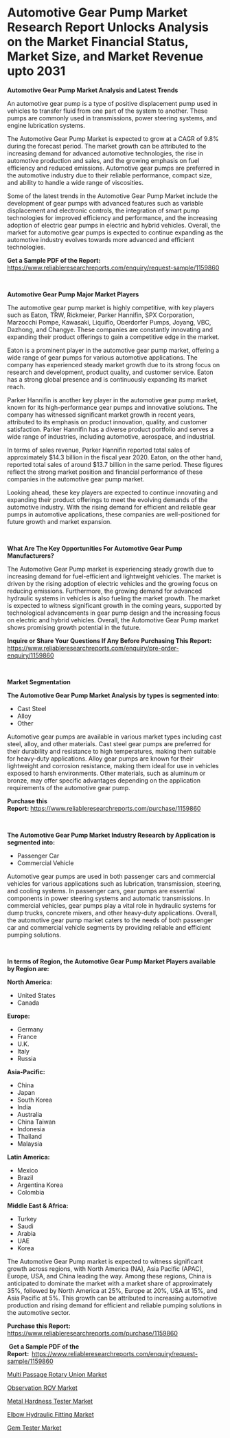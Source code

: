 <p><h1>Automotive Gear Pump Market Research Report Unlocks Analysis on the Market Financial Status, Market Size, and Market Revenue upto 2031</h1></p><p><strong>Automotive Gear Pump Market Analysis and Latest Trends</strong></p>
<p><p>An automotive gear pump is a type of positive displacement pump used in vehicles to transfer fluid from one part of the system to another. These pumps are commonly used in transmissions, power steering systems, and engine lubrication systems.</p><p>The Automotive Gear Pump Market is expected to grow at a CAGR of 9.8% during the forecast period. The market growth can be attributed to the increasing demand for advanced automotive technologies, the rise in automotive production and sales, and the growing emphasis on fuel efficiency and reduced emissions. Automotive gear pumps are preferred in the automotive industry due to their reliable performance, compact size, and ability to handle a wide range of viscosities.</p><p>Some of the latest trends in the Automotive Gear Pump Market include the development of gear pumps with advanced features such as variable displacement and electronic controls, the integration of smart pump technologies for improved efficiency and performance, and the increasing adoption of electric gear pumps in electric and hybrid vehicles. Overall, the market for automotive gear pumps is expected to continue expanding as the automotive industry evolves towards more advanced and efficient technologies.</p></p>
<p><strong>Get a Sample PDF of the Report:&nbsp;</strong> <a href="https://www.reliableresearchreports.com/enquiry/request-sample/1159860">https://www.reliableresearchreports.com/enquiry/request-sample/1159860</a></p>
<p>&nbsp;</p>
<p><strong>Automotive Gear Pump Major Market Players</strong></p>
<p><p>The automotive gear pump market is highly competitive, with key players such as Eaton, TRW, Rickmeier, Parker Hannifin, SPX Corporation, Marzocchi Pompe, Kawasaki, Liquiflo, Oberdorfer Pumps, Joyang, VBC, Dazhong, and Changye. These companies are constantly innovating and expanding their product offerings to gain a competitive edge in the market.</p><p>Eaton is a prominent player in the automotive gear pump market, offering a wide range of gear pumps for various automotive applications. The company has experienced steady market growth due to its strong focus on research and development, product quality, and customer service. Eaton has a strong global presence and is continuously expanding its market reach.</p><p>Parker Hannifin is another key player in the automotive gear pump market, known for its high-performance gear pumps and innovative solutions. The company has witnessed significant market growth in recent years, attributed to its emphasis on product innovation, quality, and customer satisfaction. Parker Hannifin has a diverse product portfolio and serves a wide range of industries, including automotive, aerospace, and industrial.</p><p>In terms of sales revenue, Parker Hannifin reported total sales of approximately $14.3 billion in the fiscal year 2020. Eaton, on the other hand, reported total sales of around $13.7 billion in the same period. These figures reflect the strong market position and financial performance of these companies in the automotive gear pump market.</p><p>Looking ahead, these key players are expected to continue innovating and expanding their product offerings to meet the evolving demands of the automotive industry. With the rising demand for efficient and reliable gear pumps in automotive applications, these companies are well-positioned for future growth and market expansion.</p></p>
<p>&nbsp;</p>
<p><strong>What Are The Key Opportunities For Automotive Gear Pump Manufacturers?</strong></p>
<p><p>The Automotive Gear Pump market is experiencing steady growth due to increasing demand for fuel-efficient and lightweight vehicles. The market is driven by the rising adoption of electric vehicles and the growing focus on reducing emissions. Furthermore, the growing demand for advanced hydraulic systems in vehicles is also fueling the market growth. The market is expected to witness significant growth in the coming years, supported by technological advancements in gear pump design and the increasing focus on electric and hybrid vehicles. Overall, the Automotive Gear Pump market shows promising growth potential in the future.</p></p>
<p><strong>Inquire or Share Your Questions If Any Before Purchasing This Report:</strong> <a href="https://www.reliableresearchreports.com/enquiry/pre-order-enquiry/1159860">https://www.reliableresearchreports.com/enquiry/pre-order-enquiry/1159860</a></p>
<p>&nbsp;</p>
<p><strong>Market Segmentation</strong></p>
<p><strong>The Automotive Gear Pump Market Analysis by types is segmented into:</strong></p>
<p><ul><li>Cast Steel</li><li>Alloy</li><li>Other</li></ul></p>
<p><p>Automotive gear pumps are available in various market types including cast steel, alloy, and other materials. Cast steel gear pumps are preferred for their durability and resistance to high temperatures, making them suitable for heavy-duty applications. Alloy gear pumps are known for their lightweight and corrosion resistance, making them ideal for use in vehicles exposed to harsh environments. Other materials, such as aluminum or bronze, may offer specific advantages depending on the application requirements of the automotive gear pump.</p></p>
<p><strong>Purchase this Report:&nbsp;</strong><a href="https://www.reliableresearchreports.com/purchase/1159860">https://www.reliableresearchreports.com/purchase/1159860</a></p>
<p>&nbsp;</p>
<p><strong>The Automotive Gear Pump Market Industry Research by Application is segmented into:</strong></p>
<p><ul><li>Passenger Car</li><li>Commercial Vehicle</li></ul></p>
<p><p>Automotive gear pumps are used in both passenger cars and commercial vehicles for various applications such as lubrication, transmission, steering, and cooling systems. In passenger cars, gear pumps are essential components in power steering systems and automatic transmissions. In commercial vehicles, gear pumps play a vital role in hydraulic systems for dump trucks, concrete mixers, and other heavy-duty applications. Overall, the automotive gear pump market caters to the needs of both passenger car and commercial vehicle segments by providing reliable and efficient pumping solutions.</p></p>
<p>&nbsp;</p>
<p><strong>In terms of Region, the Automotive Gear Pump Market Players available by Region are:</strong></p>
<p>
    <p> <strong> North America: </strong>
        <ul>
            <li>United States</li>
            <li>Canada</li>
        </ul>
        </p> 
    <p> <strong> Europe: </strong>
        <ul>
            <li>Germany</li>
            <li>France</li>
            <li>U.K.</li>
            <li>Italy</li>
            <li>Russia</li>
        </ul>
        </p> 
    <p> <strong> Asia-Pacific: </strong>
        <ul>
            <li>China</li>
            <li>Japan</li>
            <li>South Korea</li>
            <li>India</li>
            <li>Australia</li>
            <li>China Taiwan</li>
            <li>Indonesia</li>
            <li>Thailand</li>
            <li>Malaysia</li>
        </ul>
        </p> 
    <p> <strong> Latin America: </strong>
        <ul>
            <li>Mexico</li>
            <li>Brazil</li>
            <li>Argentina Korea</li>
            <li>Colombia</li>
        </ul>
        </p> 
    <p> <strong> Middle East & Africa: </strong>
        <ul>
            <li>Turkey</li>
            <li>Saudi</li>
            <li>Arabia</li>
            <li>UAE</li>
            <li>Korea</li>
        </ul>
    </p>
    </p>
<p><p>The Automotive Gear Pump market is expected to witness significant growth across regions, with North America (NA), Asia Pacific (APAC), Europe, USA, and China leading the way. Among these regions, China is anticipated to dominate the market with a market share of approximately 35%, followed by North America at 25%, Europe at 20%, USA at 15%, and Asia Pacific at 5%. This growth can be attributed to increasing automotive production and rising demand for efficient and reliable pumping solutions in the automotive sector.</p></p>
<p><strong>Purchase this Report: </strong><a href="https://www.reliableresearchreports.com/purchase/1159860">https://www.reliableresearchreports.com/purchase/1159860</a></p>
<p>&nbsp;<strong>Get a Sample PDF of the Report:&nbsp;&nbsp;</strong><a href="https://www.reliableresearchreports.com/enquiry/request-sample/1159860">https://www.reliableresearchreports.com/enquiry/request-sample/1159860</a></p>
<p><strong></strong></p>
<p><p><a href="https://medium.com/@gracedavis57/multi-passage-rotary-union-market-size-cagr-trends-2024-2030-93fb22a592ec">Multi Passage Rotary Union Market</a></p><p><a href="https://medium.com/@tammyfreeman2022/observation-rov-market-size-cagr-trends-2024-2030-c7a4e97933ff">Observation ROV Market</a></p><p><a href="https://medium.com/@crystalpierce09/metal-hardness-tester-market-share-evolution-and-market-growth-trends-2024-2031-74c3034d2699">Metal Hardness Tester Market</a></p><p><a href="https://medium.com/@gracedavis57/elbow-hydraulic-fitting-market-competitive-analysis-market-trends-and-forecast-to-2031-bcfa5b32edd0">Elbow Hydraulic Fitting Market</a></p><p><a href="https://medium.com/@crystalpierce09/gem-tester-market-size-cagr-trends-2024-2030-6fdf1191b620">Gem Tester Market</a></p></p>